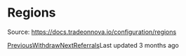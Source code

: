 
# Regions

Source: https://docs.tradeonnova.io/configuration/regions

[PreviousWithdraw](/configuration/wallets/withdraw)[NextReferrals](/earning-with-nova/referrals)Last updated 3 months ago
